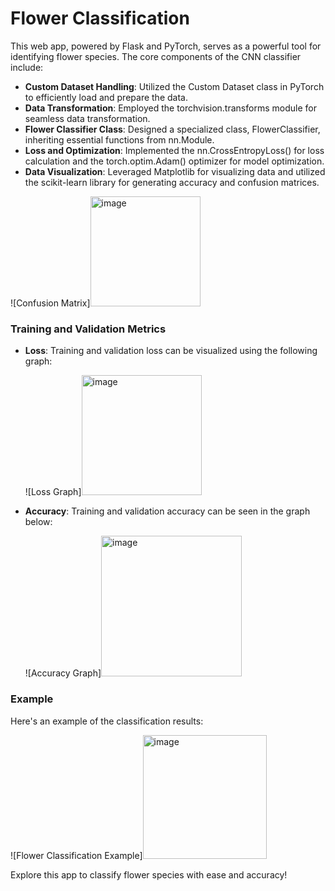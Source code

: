 # Flower Classification

This web app, powered by Flask and PyTorch, serves as a powerful tool for identifying flower species. The core components of the CNN classifier include:

- **Custom Dataset Handling**: Utilized the Custom Dataset class in PyTorch to efficiently load and prepare the data.
- **Data Transformation**: Employed the torchvision.transforms module for seamless data transformation.
- **Flower Classifier Class**: Designed a specialized class, FlowerClassifier, inheriting essential functions from nn.Module.
- **Loss and Optimization**: Implemented the nn.CrossEntropyLoss() for loss calculation and the torch.optim.Adam() optimizer for model optimization.
- **Data Visualization**: Leveraged Matplotlib for visualizing data and utilized the scikit-learn library for generating accuracy and confusion matrices.

![Confusion Matrix]<img width="176" alt="image" src="https://github.com/Raz200327/Flower-Classification/assets/115984448/0df5f164-69a1-4da3-a92f-bdb333121ea8">


### Training and Validation Metrics

- **Loss**: Training and validation loss can be visualized using the following graph:

    ![Loss Graph]<img width="192" alt="image" src="https://github.com/Raz200327/Flower-Classification/assets/115984448/14cf8318-fca0-4919-ad88-e558a64e9715">


- **Accuracy**: Training and validation accuracy can be seen in the graph below:

    ![Accuracy Graph]<img width="225" alt="image" src="https://github.com/Raz200327/Flower-Classification/assets/115984448/0d5e3833-c0d8-4662-8f02-2ed937b0a9e2">


### Example

Here's an example of the classification results:

![Flower Classification Example]<img width="198" alt="image" src="https://github.com/Raz200327/Flower-Classification/assets/115984448/cbf83364-41b1-47d4-9006-2a272bea5e7b">

Explore this app to classify flower species with ease and accuracy!
